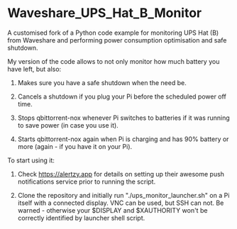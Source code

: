 # Waveshare_UPS_Hat_B_Monitor
A customised fork of a Python code example for monitoring UPS Hat (B) from Waveshare and performing power consumption optimisation and safe shutdown.

My version of the code allows to not only monitor how much battery you have left, but also:
1) Makes sure you have a safe shutdown when the need be.

2) Cancels a shutdown if you plug your Pi before the scheduled power off time.

3) Stops qbittorrent-nox whenever Pi switches to batteries if it was running to save power (in case you use it).

4) Starts qbittorrent-nox again when Pi is charging and has 90% battery or more (again - if you have it on your Pi).



To start using it:

1) Check https://alertzy.app for details on setting up their awesome push notifications service prior to running the script.

2) Clone the repository and initially run "./ups_monitor_launcher.sh" on a Pi itself with a connected display. VNC can be used, but SSH can not. Be warned - otherwise your $DISPLAY and $XAUTHORITY won't be correctly identified by launcher shell script.
